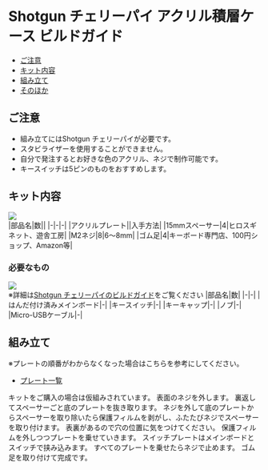 # Shotgun チェリーパイ アクリル積層ケース ビルドガイド
- [ご注意](#ご注意)
- [キット内容](#キット内容)
- [組み立て](#組み立て)
- [そのほか](#そのほか)
## ご注意
- 組み立てにはShotgun チェリーパイが必要です。
- スタビライザーを使用することができません。
- 自分で発注するとお好きな色のアクリル、ネジで制作可能です。
- キースイッチは5ピンのものをおすすめします。

## キット内容
![](img/IMG_4355C.jpg)  
|部品名|数||
|-|-|-|
|アクリルプレート||入手方法|
|15mmスペーサー|4|ヒロスギネット、遊舎工房|
|M2ネジ|8|6〜8mm|
|ゴム足|4|キーボード専門店、100円ショップ、Amazon等|

### 必要なもの
![](img/IMG_4355C.jpg)  
※詳細は[Shotgun チェリーパイのビルドガイド](https://github.com/Taro-Hayashi/Shotgun-CherryPie)をご覧ください
|部品名|数|
|-|-|
|はんだ付け済みメインボード|-|
|キースイッチ|-|
|キーキャップ|-|
|ノブ|-|
|Micro-USBケーブル|-|

## 組み立て
※プレートの順番がわからなくなった場合はこちらを参考にしてください。
 - [プレート一覧]()

キットをご購入の場合は仮組みされています。
表面のネジを外します。
裏返してスペーサーごと底のプレートを抜き取ります。
ネジを外して底のプレートからスペーサーを取り除いたら保護フィルムを剥がし、ふたたびネジでスペーサーを取り付けます。
表裏があるので穴の位置に気をつけてください。
保護フィルムを外しつつプレートを乗せていきます。
スイッチプレートはメインボードとスイッチで挟み込みます。
すべてのプレートを乗せたらネジで止めます。
ゴム足を取り付けて完成です。

